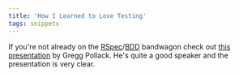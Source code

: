 ```yaml
---
title: 'How I Learned to Love Testing'
tags: snippets
---
```


If you're not already on the [RSpec](http://wincent.com/wiki/RSpec)/[BDD](http://wincent.com/wiki/BDD) bandwagon check out [this presentation](http://www.railsenvy.com/2007/10/4/how-i-learned-to-love-testing-presentation) by Gregg Pollack. He's quite a good speaker and the presentation is very clear.
